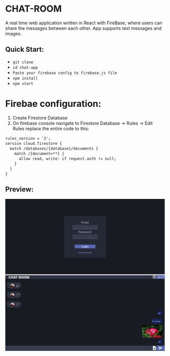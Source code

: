 # CHAT-ROOM
A real time web application written in React with FireBase, where users can share the messages between each other.
App supports text messages and images.

Quick Start:
------------

- ``` git clone ```
- ```cd chat-app```
- ```Paste your firebase config to firebase.js file```
- ``` npm install ```
- ``` npm start ```

# Firebae configuration:
1. Create Firestore Database
2. On firebase console navigate to Firestore Database -> Rules -> Edit Rules 
   replace the entire code to this:

```
rules_version = '2';
service cloud.firestore {
  match /databases/{database}/documents {
    match /{document=**} {
      allow read, write: if request.auth != null;
    }
  }
}
```


Preview:
------------
![preview](images/loginscreen.png)
![preview](images/mainscreen.png)


